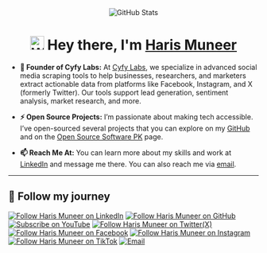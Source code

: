 
<div align="center">
  <img src="https://github-widgetbox.vercel.app/api/profile?username=harismuneer&data=stars,followers,commits&theme=darkmode" alt="GitHub Stats" />
 <h1> <img src="https://media.giphy.com/media/hvRJCLFzcasrR4ia7z/giphy.gif" alt="Waving hand" width="28">
  Hey there, I'm <a href="https://www.linkedin.com/in/harismuneer/">Haris Muneer</a>
 </h1>
</div>

- <b>🌟 Founder of Cyfy Labs:</b> At <a href="https://www.cyfylabs.com">Cyfy Labs</a>, we specialize in advanced social media scraping tools to help businesses, researchers, and marketers extract actionable data from platforms like Facebook, Instagram, and X (formerly Twitter). Our tools support lead generation, sentiment analysis, market research, and more.

- <b>⚡ Open Source Projects:</b> I’m passionate about making tech accessible. I’ve open-sourced several projects that you can explore on my <a href="https://github.com/harismuneer">GitHub</a> and on the <a href="https://github.com/OSSpk">Open Source Software PK</a> page.

- <b>📫 Reach Me At:</b> You can learn more about my skills and work at <a href="https://www.linkedin.com/in/harismuneer">LinkedIn</a> and message me there. You can also reach me via <a href="mailto:haris.muneer5@gmail.com">email</a>.

<hr>
<h2 align="left">📲 Follow my journey</h2>
<p align="left">
  <a href="https://www.linkedin.com/in/harismuneer"><img title="Follow Haris Muneer on LinkedIn" src="https://img.shields.io/badge/LinkedIn-0077B5?style=for-the-badge&logo=linkedin&logoColor=white"/></a>
  <a href="https://github.com/harismuneer"><img title="Follow Haris Muneer on GitHub" src="https://img.shields.io/badge/GitHub-100000?style=for-the-badge&logo=github&logoColor=white"/></a>
  <a href="https://www.youtube.com/@haris_muneer?sub_confirmation=1"><img title="Subscribe on YouTube" src="https://img.shields.io/badge/YouTube-FF0000?style=for-the-badge&logo=youtube&logoColor=white"/></a> 
   <a href="https://x.com/harismuneer99"><img title="Follow Haris Muneer on Twitter(X)" src="https://img.shields.io/badge/X-000000?style=for-the-badge&logo=x&logoColor=white"/</a>
 <a href="https://www.facebook.com/harism99"><img title="Follow Haris Muneer on Facebook" src="https://img.shields.io/badge/Facebook-1877F2?style=for-the-badge&logo=facebook&logoColor=white"/></a>
   <a href="https://www.instagram.com/harismuneer99"><img title="Follow Haris Muneer on Instagram" src="https://img.shields.io/badge/Instagram-E4405F?style=for-the-badge&logo=instagram&logoColor=white"/></a>
  <a href="https://www.tiktok.com/@harismuneer99"><img title="Follow Haris Muneer on TikTok" src="https://img.shields.io/badge/TikTok-000000?style=for-the-badge&logo=tiktok&logoColor=white"/></a> 
  <a href="mailto:haris.muneer5@gmail.com"><img title="Email" src="https://img.shields.io/badge/Gmail-D14836?style=for-the-badge&logo=gmail&logoColor=white"/></a>
</p>


